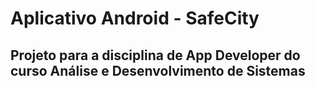 # Aplicativo Android - SafeCity
## Projeto para a disciplina de App Developer do curso Análise e Desenvolvimento de Sistemas 
